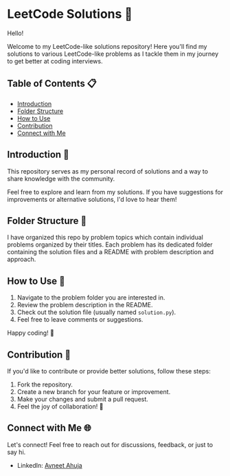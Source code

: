 # LeetCode Solutions 🚀

Hello! 

Welcome to my LeetCode-like solutions repository! Here you'll find my solutions to various LeetCode-like problems as I tackle them in my journey to get better at coding interviews.

## Table of Contents 📋

- [Introduction](#Introduction)
- [Folder Structure](#folder-structure)
- [How to Use](#how-to-use)
- [Contribution](#contribution)
- [Connect with Me](#connect-with-me)

## Introduction 🌟

This repository serves as my personal record of solutions and a way to share knowledge with the community.

Feel free to explore and learn from my solutions. If you have suggestions for improvements or alternative solutions, I'd love to hear them!

## Folder Structure 📂

I have organized this repo by problem topics which contain individual problems organized by their titles. Each problem has its dedicated folder containing the solution files and a README with problem description and approach.

## How to Use 🚦

1. Navigate to the problem folder you are interested in.
2. Review the problem description in the README.
3. Check out the solution file (usually named `solution.py`).
4. Feel free to leave comments or suggestions.

Happy coding! 🚀

## Contribution 🤝

If you'd like to contribute or provide better solutions, follow these steps:

1. Fork the repository.
2. Create a new branch for your feature or improvement.
3. Make your changes and submit a pull request.
4. Feel the joy of collaboration! 🎉

## Connect with Me 🌐

Let's connect! Feel free to reach out for discussions, feedback, or just to say hi.

- LinkedIn: [Avneet Ahuja](https://www.linkedin.com/in/avneet-ahuja-9aa686215/)


